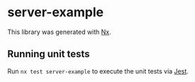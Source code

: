 # server-example

This library was generated with [Nx](https://nx.dev).

## Running unit tests

Run `nx test server-example` to execute the unit tests via [Jest](https://jestjs.io).
